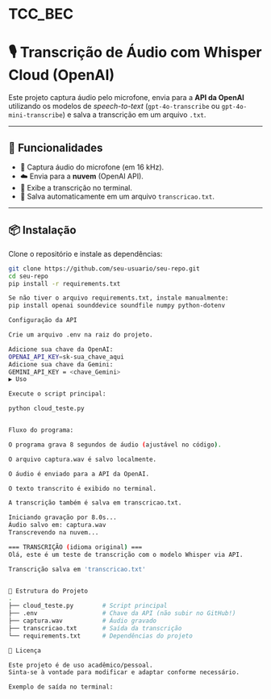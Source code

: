 # TCC_BEC
# 🎙️ Transcrição de Áudio com Whisper Cloud (OpenAI)

Este projeto captura áudio pelo microfone, envia para a **API da OpenAI** utilizando os modelos de *speech-to-text* (`gpt-4o-transcribe` ou `gpt-4o-mini-transcribe`) e salva a transcrição em um arquivo `.txt`.

---

## 🚀 Funcionalidades

- 🎤 Captura áudio do microfone (em 16 kHz).
- ☁️ Envia para a **nuvem** (OpenAI API).
- 📝 Exibe a transcrição no terminal.
- 💾 Salva automaticamente em um arquivo `transcricao.txt`.

---

## 📦 Instalação

Clone o repositório e instale as dependências:

```bash
git clone https://github.com/seu-usuario/seu-repo.git
cd seu-repo
pip install -r requirements.txt

Se não tiver o arquivo requirements.txt, instale manualmente:
pip install openai sounddevice soundfile numpy python-dotenv

Configuração da API

Crie um arquivo .env na raiz do projeto.

Adicione sua chave da OpenAI:
OPENAI_API_KEY=sk-sua_chave_aqui
Adicione sua chave da Gemini:
GEMINI_API_KEY = <chave_Gemini>
▶️ Uso

Execute o script principal:

python cloud_teste.py


Fluxo do programa:

O programa grava 8 segundos de áudio (ajustável no código).

O arquivo captura.wav é salvo localmente.

O áudio é enviado para a API da OpenAI.

O texto transcrito é exibido no terminal.

A transcrição também é salva em transcricao.txt.

Iniciando gravação por 8.0s...
Áudio salvo em: captura.wav
Transcrevendo na nuvem...

=== TRANSCRIÇÃO (idioma original) ===
Olá, este é um teste de transcrição com o modelo Whisper via API.

Transcrição salva em 'transcricao.txt'


📂 Estrutura do Projeto
.
├── cloud_teste.py        # Script principal
├── .env                  # Chave da API (não subir no GitHub!)
├── captura.wav           # Áudio gravado
├── transcricao.txt       # Saída da transcrição
└── requirements.txt      # Dependências do projeto

📜 Licença

Este projeto é de uso acadêmico/pessoal.
Sinta-se à vontade para modificar e adaptar conforme necessário.

Exemplo de saída no terminal:
